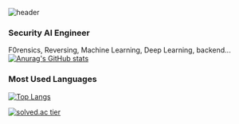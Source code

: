 ![header](https://capsule-render.vercel.app/api?type=waving&color=8cf26d&height=250&text=C4nd0it%20Github&textBg=&animation=twinkling&fontColor=6c7868&rotate=3&fontAlignY=40)
### Security AI Engineer
F0rensics, Reversing, Machine Learning, Deep Learning, backend...
[![Anurag's GitHub stats](https://github-readme-stats.vercel.app/api?username=simata98&show_icons=true&bg_color=30,e96443,904e95&title_color=fff&text_color=fff)](https://github.com/simata98/github-readme-stats)

### Most Used Languages
[![Top Langs](https://github-readme-stats.vercel.app/api/top-langs/?username=simata98&layout=compact&bg_color=30,0ff1ce,904e95&title_color=fff&text_color=fff)](https://github.com/anuraghazra/github-readme-stats)

[![solved.ac tier](http://mazassumnida.wtf/api/generate_badge?boj=ljh9825)](https://solved.ac/ljh9825)
